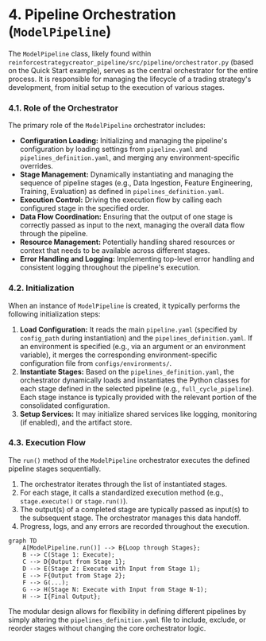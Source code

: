 # 4. Pipeline Orchestration (`ModelPipeline`)

The `ModelPipeline` class, likely found within `reinforcestrategycreator_pipeline/src/pipeline/orchestrator.py` (based on the Quick Start example), serves as the central orchestrator for the entire process. It is responsible for managing the lifecycle of a trading strategy's development, from initial setup to the execution of various stages.

### 4.1. Role of the Orchestrator
The primary role of the `ModelPipeline` orchestrator includes:
*   **Configuration Loading:** Initializing and managing the pipeline's configuration by loading settings from `pipeline.yaml` and `pipelines_definition.yaml`, and merging any environment-specific overrides.
*   **Stage Management:** Dynamically instantiating and managing the sequence of pipeline stages (e.g., Data Ingestion, Feature Engineering, Training, Evaluation) as defined in `pipelines_definition.yaml`.
*   **Execution Control:** Driving the execution flow by calling each configured stage in the specified order.
*   **Data Flow Coordination:** Ensuring that the output of one stage is correctly passed as input to the next, managing the overall data flow through the pipeline.
*   **Resource Management:** Potentially handling shared resources or context that needs to be available across different stages.
*   **Error Handling and Logging:** Implementing top-level error handling and consistent logging throughout the pipeline's execution.

### 4.2. Initialization
When an instance of `ModelPipeline` is created, it typically performs the following initialization steps:
1.  **Load Configuration:** It reads the main `pipeline.yaml` (specified by `config_path` during instantiation) and the `pipelines_definition.yaml`. If an environment is specified (e.g., via an argument or an environment variable), it merges the corresponding environment-specific configuration file from `configs/environments/`.
2.  **Instantiate Stages:** Based on the `pipelines_definition.yaml`, the orchestrator dynamically loads and instantiates the Python classes for each stage defined in the selected pipeline (e.g., `full_cycle_pipeline`). Each stage instance is typically provided with the relevant portion of the consolidated configuration.
3.  **Setup Services:** It may initialize shared services like logging, monitoring (if enabled), and the artifact store.

### 4.3. Execution Flow
The `run()` method of the `ModelPipeline` orchestrator executes the defined pipeline stages sequentially.
1.  The orchestrator iterates through the list of instantiated stages.
2.  For each stage, it calls a standardized execution method (e.g., `stage.execute()` or `stage.run()`).
3.  The output(s) of a completed stage are typically passed as input(s) to the subsequent stage. The orchestrator manages this data handoff.
4.  Progress, logs, and any errors are recorded throughout the execution.

```mermaid
graph TD
    A[ModelPipeline.run()] --> B{Loop through Stages};
    B --> C(Stage 1: Execute);
    C --> D{Output from Stage 1};
    D --> E(Stage 2: Execute with Input from Stage 1);
    E --> F{Output from Stage 2};
    F --> G(...);
    G --> H(Stage N: Execute with Input from Stage N-1);
    H --> I{Final Output};
```

The modular design allows for flexibility in defining different pipelines by simply altering the `pipelines_definition.yaml` file to include, exclude, or reorder stages without changing the core orchestrator logic.